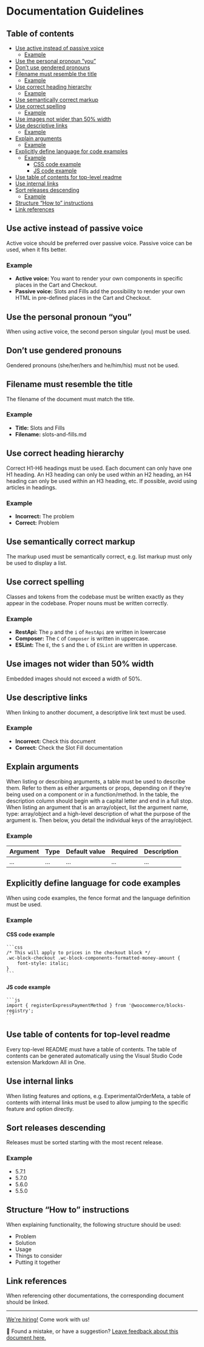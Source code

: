 # Documentation Guidelines <!-- omit in toc -->

## Table of contents <!-- omit in toc -->

-   [Use active instead of passive voice](#use-active-instead-of-passive-voice)
    -   [Example](#example)
-   [Use the personal pronoun “you”](#use-the-personal-pronoun-you)
-   [Don’t use gendered pronouns](#dont-use-gendered-pronouns)
-   [Filename must resemble the title](#filename-must-resemble-the-title)
    -   [Example](#example-1)
-   [Use correct heading hierarchy](#use-correct-heading-hierarchy)
    -   [Example](#example-2)
-   [Use semantically correct markup](#use-semantically-correct-markup)
-   [Use correct spelling](#use-correct-spelling)
    -   [Example](#example-3)
-   [Use images not wider than 50% width](#use-images-not-wider-than-50-width)
-   [Use descriptive links](#use-descriptive-links)
    -   [Example](#example-4)
-   [Explain arguments](#explain-arguments)
    -   [Example](#example-5)
-   [Explicitly define language for code examples](#explicitly-define-language-for-code-examples)
    -   [Example](#example-6)
        -   [CSS code example](#css-code-example)
        -   [JS code example](#js-code-example)
-   [Use table of contents for top-level readme](#use-table-of-contents-for-top-level-readme)
-   [Use internal links](#use-internal-links)
-   [Sort releases descending](#sort-releases-descending)
    -   [Example](#example-7)
-   [Structure “How to” instructions](#structure-how-to-instructions)
-   [Link references](#link-references)

## Use active instead of passive voice

Active voice should be preferred over passive voice. Passive voice can be used, when it fits better.

### Example

-   **Active voice:** You want to render your own components in specific places in the Cart and Checkout.
-   **Passive voice:** Slots and Fills add the possibility to render your own HTML in pre-defined places in the Cart and Checkout.

## Use the personal pronoun “you”

When using active voice, the second person singular (you) must be used.

## Don’t use gendered pronouns

Gendered pronouns (she/her/hers and he/him/his) must not be used.

## Filename must resemble the title

The filename of the document must match the title.

### Example

-   **Title:** Slots and Fills
-   **Filename:** slots-and-fills.md

## Use correct heading hierarchy

Correct H1-H6 headings must be used. Each document can only have one H1 heading. An H3 heading can only be used within an H2 heading, an H4 heading can only be used within an H3 heading, etc. If possible, avoid using articles in headings.

### Example

-   **Incorrect:** The problem
-   **Correct:** Problem

## Use semantically correct markup

The markup used must be semantically correct, e.g. list markup must only be used to display a list.

## Use correct spelling

Classes and tokens from the codebase must be written exactly as they appear in the codebase. Proper nouns must be written correctly.

### Example

-   **RestApi:** The `p` and the `i` of `RestApi` are written in lowercase
-   **Composer:** The `C` of `Composer` is written in uppercase.
-   **ESLint:** The `E`, the `S` and the `L` of `ESLint` are written in uppercase.

## Use images not wider than 50% width

Embedded images should not exceed a width of 50%.

## Use descriptive links

When linking to another document, a descriptive link text must be used.

### Example

-   **Incorrect:** Check this document
-   **Correct:** Check the Slot Fill documentation

## Explain arguments

When listing or describing arguments, a table must be used to describe them. Refer to them as either arguments or props, depending on if they’re being used on a component or in a function/method. In the table, the description column should begin with a capital letter and end in a full stop. When listing an argument that is an array/object, list the argument name, type: array/object and a high-level description of what the purpose of the argument is. Then below, you detail the individual keys of the array/object.

### Example

| Argument | Type | Default value | Required | Description |
| -------- | ---- | ------------- | -------- | ----------- |
| ...      | ...  | ...           | ...      | ...         |

## Explicitly define language for code examples

When using code examples, the fence format and the language definition must be used.

### Example

#### CSS code example

````text
```css
/* This will apply to prices in the checkout block */
.wc-block-checkout .wc-block-components-formatted-money-amount {
	font-style: italic;
}
```
````

#### JS code example

````text
```js
import { registerExpressPaymentMethod } from '@woocommerce/blocks-registry';
```
````

## Use table of contents for top-level readme

Every top-level README must have a table of contents. The table of contents can be generated automatically using the Visual Studio Code extension Markdown All in One.

## Use internal links

When listing features and options, e.g. ExperimentalOrderMeta, a table of contents with internal links must be used to allow jumping to the specific feature and option directly.

## Sort releases descending

Releases must be sorted starting with the most recent release.

### Example

-   5.7.1
-   5.7.0
-   5.6.0
-   5.5.0

## Structure “How to” instructions

When explaining functionality, the following structure should be used:

-   Problem
-   Solution
-   Usage
-   Things to consider
-   Putting it together

## Link references

When referencing other documentations, the corresponding document should be linked.

<!-- FEEDBACK -->

---

[We're hiring!](https://woocommerce.com/careers/) Come work with us!

🐞 Found a mistake, or have a suggestion? [Leave feedback about this document here.](https://github.com/woocommerce/woocommerce-blocks/issues/new?assignees=&labels=type%3A+documentation&template=--doc-feedback.md&title=Feedback%20on%20./docs/contributors/documentation-guidelines.md)

<!-- /FEEDBACK -->
